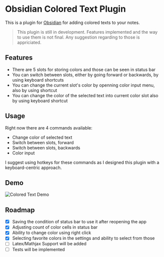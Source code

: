 # Obsidian Colored Text Plugin

This is a plugin for [Obsidian](https://obsidian.md/) for adding colored texts to your notes.

> This plugin is still in development. Features implemented and the way to use them is not final. Any suggestion regarding to those is appriciated.

## Features

- There are 5 slots for storing colors and those can be seen in status bar 
- You can switch between slots, either by going forward or backwards, by using keyboard shortcuts
- You can change the current slot's color by openning color input menu, also by using shortcut
- You can change the color of the selected text into current color slot also by using keyboard shortcut

## Usage

Right now there are 4 commands available:
- Change color of selected text
- Switch between slots, forward
- Switch between slots, backwards
- Color input

I suggest using hotkeys for these commands as I designed this plugin with a keyboard-centric approach.

## Demo

![Colored Text Demo](https://raw.githubusercontent.com/erincayaz/obsidian-colored-text/main/DemoPlugin.gif)

## Roadmap

- [x] Saving the condition of status bar to use it after reopening the app 
- [x] Adjusting count of color cells in status bar
- [x] Ability to change color using right click
- [x] Selecting favorite colors in the settings and ability to select from those
- [ ] Latex/Mathjax Support will be added
- [ ] Tests will be implemented
